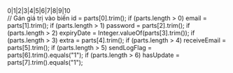 0|1|2|3|4|5|6|7|8|9|10
</br>
// Gán giá trị vào biến
id = parts[0].trim();
if (parts.length > 0) email = parts[1].trim();
if (parts.length > 1) password = parts[2].trim();
if (parts.length > 2) expiryDate = Integer.valueOf(parts[3].trim());
if (parts.length > 3) extra = parts[4].trim();
if (parts.length > 4) receiveEmail = parts[5].trim();
if (parts.length > 5) sendLogFlag = parts[6].trim().equals("1");
if (parts.length > 6) hasUpdate = parts[7].trim().equals("1");
